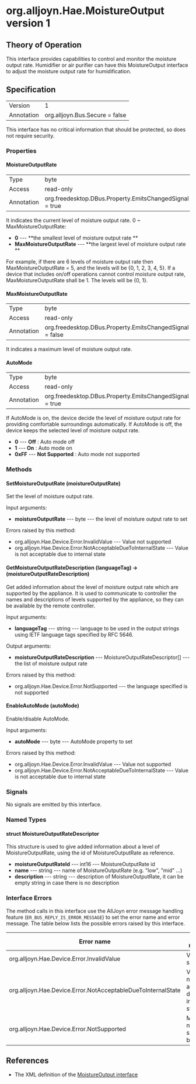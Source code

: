 # org.alljoyn.Hae.MoistureOutput version 1

## Theory of Operation

This interface provides capabilities to control and monitor the moisture output
rate. Humidifier or air purifier can have this MoistureOutput interface to
adjust the moisture output rate for humidification.

## Specification

|            |                                                                |
|------------|----------------------------------------------------------------|
| Version    | 1                                                              |
| Annotation | org.alljoyn.Bus.Secure = false                                 |

This interface has no critical information that should be protected, so does not
require security.

### Properties

#### MoistureOutputRate

|            |                                                                |
|------------|----------------------------------------------------------------|
| Type       | byte                                                           |
| Access     | read-only                                                      |
| Annotation | org.freedesktop.DBus.Property.EmitsChangedSignal = true        |

It indicates the current level of moisture output rate.
0 ~ MaxMoistureOutputRate:
  * **0** --- **the smallest level of moisture output rate **
  * **MaxMoistureOutputRate** --- **the largest level of moisture output rate **

For example, if there are 6 levels of moisture output rate then 
MaxMoistureOutputRate = 5, and the levels will be {0, 1, 2, 3, 4, 5}.
If a device that includes on/off operations cannot control moisture output 
rate, MaxMoistureOutputRate shall be 1. The levels will be {0, 1}.

#### MaxMoistureOutputRate

|            |                                                                |
|------------|----------------------------------------------------------------|
| Type       | byte                                                           |
| Access     | read-only                                                      |
| Annotation | org.freedesktop.DBus.Property.EmitsChangedSignal = false       |

It indicates a maximum level of moisture output rate.

#### AutoMode

|            |                                                                |
|------------|----------------------------------------------------------------|
| Type       | byte                                                           |
| Access     | read-only                                                      |
| Annotation | org.freedesktop.DBus.Property.EmitsChangedSignal = true        |

If AutoMode is on, the device decide the level of moisture output rate for
providing comfortable surroundings automatically. If AutoMode is off, the 
device keeps the selected level of moisture output rate.

  * **0** --- **Off** : Auto mode off
  * **1** --- **On** : Auto mode on
  * **0xFF** --- **Not Supported** : Auto mode not supported

### Methods

#### SetMoistureOutputRate (moistureOutputRate)

Set the level of moisture output rate.

Input arguments:

  * **moistureOutputRate** --- byte --- the level of moisture output rate to set

Errors raised by this method:

  * org.alljoyn.Hae.Device.Error.InvalidValue --- Value not supported
  * org.alljoyn.Hae.Device.Error.NotAcceptableDueToInternalState --- Value is
    not acceptable due to internal state

#### GetMoistureOutputRateDescription (languageTag) -> (moistureOutputRateDescription)

Get added information about the level of moisture output rate which are
supported by the appliance.
It is used to communicate to controller the names and descriptions of levels
supported by the appliance, so they can be available by the remote controller.

Input arguments:

  * **languageTag** --- string --- language to be used in the output strings
  using IETF language tags specified by RFC 5646.

Output arguments:

  * **moistureOutputRateDescription**
  --- MoistureOutputRateDescriptor[] --- the list of moisture output rate

Errors raised by this method:

  * org.alljoyn.Hae.Device.Error.NotSupported --- the language specified is not
    supported

#### EnableAutoMode (autoMode)

Enable/disable AutoMode. 

Input arguments:

  * **autoMode** --- byte --- AutoMode property to set

Errors raised by this method:

  * org.alljoyn.Hae.Device.Error.InvalidValue --- Value not supported
  * org.alljoyn.Hae.Device.Error.NotAcceptableDueToInternalState --- Value is
    not acceptable due to internal state

### Signals

No signals are emitted by this interface.

### Named Types

#### struct MoistureOutputRateDescriptor

This structure is used to give added information about a level of 
MoistureOutputRate, using the id of MoistureOutputRate as reference.

  * **moistureOutputRateId** --- int16 --- MoistureOutputRate id
  * **name** --- string --- name of MoistureOutputRate (e.g. "low", "mid" ...)
  * **description** --- string --- description of MoistureOutputRate, it can be
    empty string in case there is no description

### Interface Errors

The method calls in this interface use the AllJoyn error message handling
feature (`ER_BUS_REPLY_IS_ERROR_MESSAGE`) to set the error name and error
message. The table below lists the possible errors raised by this interface.

| Error name                                                   | Error message                                 |
|--------------------------------------------------------------|-----------------------------------------------|
| org.alljoyn.Hae.Device.Error.InvalidValue                    | Value not supported                           |
| org.alljoyn.Hae.Device.Error.NotAcceptableDueToInternalState | Value is not acceptable due to internal state |
| org.alljoyn.Hae.Device.Error.NotSupported                    | Mode is not supported by device               |

## References

  * The XML definition of the [MoistureOutput interface](MoistureOutput-v1.xml)



